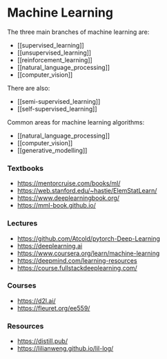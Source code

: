 # Machine Learning

The three main branches of machine learning are:

- [[supervised_learning]]
- [[unsupervised_learning]]
- [[reinforcement_learning]]
- [[natural_language_processing]]
- [[computer_vision]]

There are also:

- [[semi-supervised_learning]]
- [[self-supervised_learning]]

Common areas for machine learning algorithms:

- [[natural_language_processing]]
- [[computer_vision]]
- [[generative_modelling]]

### Textbooks

- https://mentorcruise.com/books/ml/
- https://web.stanford.edu/~hastie/ElemStatLearn/
- https://www.deeplearningbook.org/
- https://mml-book.github.io/

### Lectures

- https://github.com/Atcold/pytorch-Deep-Learning
- https://deeplearning.ai
- https://www.coursera.org/learn/machine-learning
- https://deepmind.com/learning-resources
- https://course.fullstackdeeplearning.com/

### Courses

- https://d2l.ai/
- https://fleuret.org/ee559/

### Resources

- https://distill.pub/
- https://lilianweng.github.io/lil-log/
